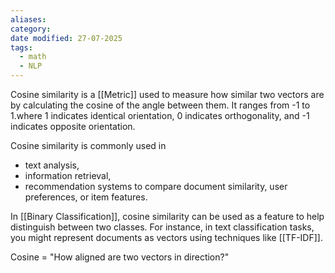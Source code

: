 ```yaml
---
aliases: 
category: 
date modified: 27-07-2025
tags:
  - math
  - NLP
---
```

Cosine similarity is a [[Metric]] used to measure how similar two vectors are by calculating the cosine of the angle between them. It ranges from -1 to 1.where 1 indicates identical orientation, 0 indicates orthogonality, and -1 indicates opposite orientation. 

Cosine similarity is commonly used in
- text analysis, 
- information retrieval, 
- recommendation systems to compare document similarity, user preferences, or item features.

In [[Binary Classification]], cosine similarity can be used as a feature to help distinguish between two classes. For instance, in text classification tasks, you might represent documents as vectors using techniques like [[TF-IDF]]. 

Cosine = "How aligned are two vectors in direction?"
